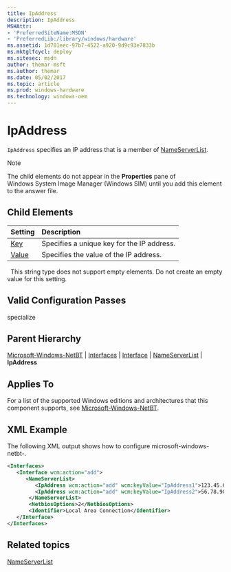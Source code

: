 ```yaml
---
title: IpAddress
description: IpAddress
MSHAttr:
- 'PreferredSiteName:MSDN'
- 'PreferredLib:/library/windows/hardware'
ms.assetid: 1d781eec-97b7-4522-a920-9d9c93e7833b
ms.mktglfcycl: deploy
ms.sitesec: msdn
author: themar-msft
ms.author: themar
ms.date: 05/02/2017
ms.topic: article
ms.prod: windows-hardware
ms.technology: windows-oem
---
```

# IpAddress

`IpAddress` specifies an IP address that is a member of [NameServerList](microsoft-windows-netbt-interfaces-interface-nameserverlist.md).

> [!Note]
> The child elements do not appear in the **Properties** pane of Windows System Image Manager (Windows SIM) until you add this element to the answer file.

## Child Elements

| Setting                 | Description                                                                           |
|:------------------------|:--------------------------------------------------------------------------------------|
| [Key](microsoft-windows-netbt-interfaces-interface-nameserverlist-ipaddress-key.md) | Specifies a unique key for the IP address. |
| [Value](microsoft-windows-netbt-interfaces-interface-nameserverlist-ipaddress-value.md) | Specifies the value of the IP address. |
 
This string type does not support empty elements. Do not create an empty value for this setting.

## Valid Configuration Passes

specialize

## Parent Hierarchy

[Microsoft-Windows-NetBT](microsoft-windows-netbt.md) | [Interfaces](microsoft-windows-netbt-interfaces.md) | [Interface](microsoft-windows-netbt-interfaces-interface.md) | [NameServerList](microsoft-windows-netbt-interfaces-interface-nameserverlist.md) | **IpAddress**

## Applies To

For a list of the supported Windows editions and architectures that this component supports, see [Microsoft-Windows-NetBT](microsoft-windows-netbt.md).

## XML Example

The following XML output shows how to configure microsoft-windows-netbt-.

```XML
<Interfaces>
   <Interface wcm:action="add">
      <NameServerList>
         <IpAddress wcm:action="add" wcm:keyValue="IpAddress1">123.45.67.89</IpAddress>
         <IpAddress wcm:action="add" wcm:keyValue="IpAddress2">56.78.90.123</IpAddress>
       </NameServerList>
       <NetbiosOptions>2</NetbiosOptions>
       <Identifier>Local Area Connection</Identifier>
   </Interface>
</Interfaces>
```

## Related topics

[NameServerList](microsoft-windows-netbt-interfaces-interface-nameserverlist.md)

